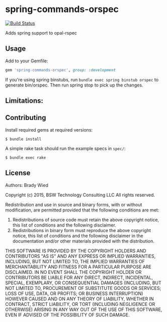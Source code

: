 # spring-commands-orspec

[![Build Status](http://img.shields.io/travis/wied03/spring-commands-orspec/master.svg?style=flat)](http://travis-ci.org/wied03/spring-commands-orspec)

Adds spring support to opal-rspec

## Usage

Add to your Gemfile:

```ruby
gem 'spring-commands-orspec', group: :development
```

If you're using spring binstubs, run `bundle exec spring binstub orspec` to generate bin/orspec. Then run spring stop to pick up the changes.

## Limitations:


## Contributing

Install required gems at required versions:

    $ bundle install

A simple rake task should run the example specs in `spec/`:

    $ bundle exec rake

## License

Authors: Brady Wied

Copyright (c) 2015, BSW Technology Consulting LLC
All rights reserved.

Redistribution and use in source and binary forms, with or without modification, are permitted provided that the following conditions are met:

1. Redistributions of source code must retain the above copyright notice, this list of conditions and the following disclaimer.
2. Redistributions in binary form must reproduce the above copyright notice, this list of conditions and the following disclaimer in the documentation and/or other materials provided with the distribution.

THIS SOFTWARE IS PROVIDED BY THE COPYRIGHT HOLDERS AND CONTRIBUTORS "AS IS" AND ANY EXPRESS OR IMPLIED WARRANTIES, INCLUDING, BUT NOT LIMITED TO, THE IMPLIED WARRANTIES OF MERCHANTABILITY AND FITNESS FOR A PARTICULAR PURPOSE ARE DISCLAIMED. IN NO EVENT SHALL THE COPYRIGHT HOLDER OR CONTRIBUTORS BE LIABLE FOR ANY DIRECT, INDIRECT, INCIDENTAL, SPECIAL, EXEMPLARY, OR CONSEQUENTIAL DAMAGES (INCLUDING, BUT NOT LIMITED TO, PROCUREMENT OF SUBSTITUTE GOODS OR SERVICES; LOSS OF USE, DATA, OR PROFITS; OR BUSINESS INTERRUPTION) HOWEVER CAUSED AND ON ANY THEORY OF LIABILITY, WHETHER IN CONTRACT, STRICT LIABILITY, OR TORT (INCLUDING NEGLIGENCE OR OTHERWISE) ARISING IN ANY WAY OUT OF THE USE OF THIS SOFTWARE, EVEN IF ADVISED OF THE POSSIBILITY OF SUCH DAMAGE.
